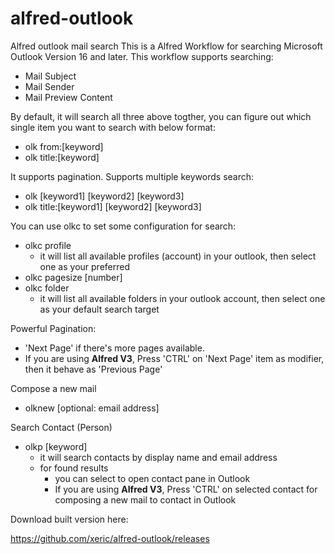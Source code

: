 # alfred-outlook
Alfred outlook mail search
This is a Alfred Workflow for searching Microsoft Outlook Version 16 and later.
This workflow supports searching:
* Mail Subject
* Mail Sender
* Mail Preview Content

By default, it will search all three above togther, you can figure out which single item you want to search with below format:
- olk from:\[keyword\]
- olk title:\[keyword\]

It supports pagination.
Supports multiple keywords search:
- olk \[keyword1\] \[keyword2\] \[keyword3\] 
- olk title:\[keyword1\] \[keyword2\] \[keyword3\] 

You can use olkc to set some configuration for search:
* olkc profile
  * it will list all available profiles (account) in your outlook, then select one as your preferred
* olkc pagesize \[number\]
* olkc folder
  * it will list all available folders in your outlook account, then select one as your default search target

Powerful Pagination:
* 'Next Page' if there's more pages available.
* If you are using **Alfred V3**, Press 'CTRL' on 'Next Page' item as modifier, then it behave as 'Previous Page'

Compose a new mail
* olknew \[optional: email address\]

Search Contact (Person)
* olkp \[keyword\]
   * it will search contacts by display name and email address
   * for found results
     * you can select to open contact pane in Outlook
     * If you are using **Alfred V3**, Press 'CTRL' on selected contact for composing a new mail to contact in Outlook

Download built version here:

https://github.com/xeric/alfred-outlook/releases
